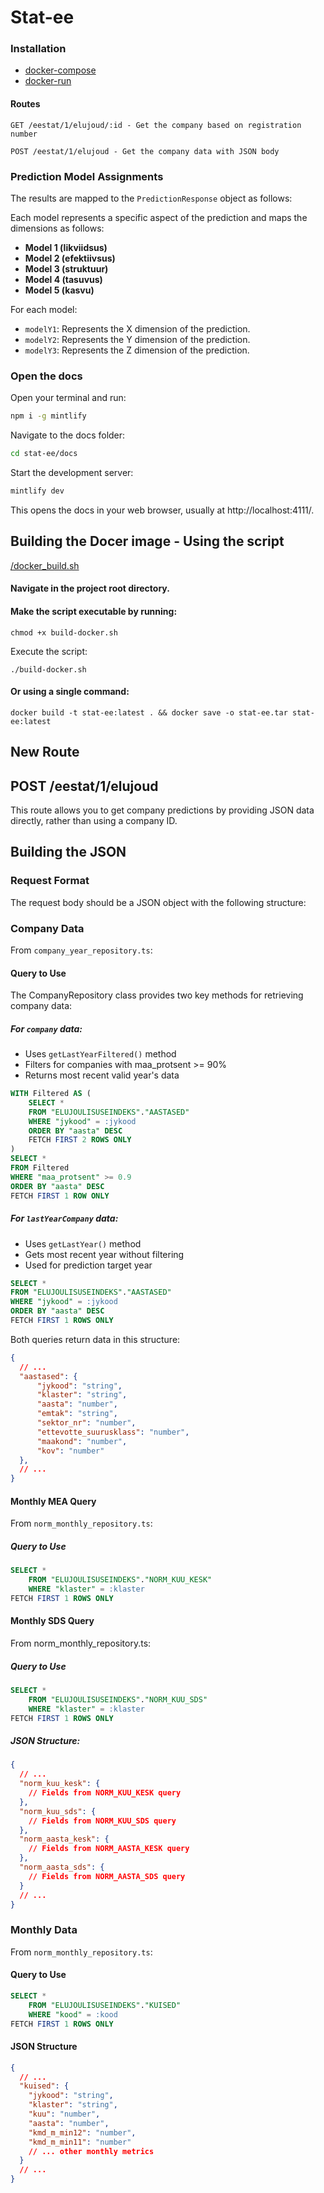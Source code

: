 # Stat-ee

### Installation
- [docker-compose](install-manifests/docker-compose/README.md)
- [docker-run](install-manifests/docker-run/README.md)

#### Routes
```http
GET /eestat/1/elujoud/:id - Get the company based on registration number
```
```http
POST /eestat/1/elujoud - Get the company data with JSON body
``` 

### Prediction Model Assignments

The results are mapped to the `PredictionResponse` object as follows:

Each model represents a specific aspect of the prediction and maps the dimensions as follows:

- **Model 1 (likviidsus)**
- **Model 2 (efektiivsus)**
- **Model 3 (struktuur)**
- **Model 4 (tasuvus)**
- **Model 5 (kasvu)**

For each model:
  - `modelY1`: Represents the X dimension of the prediction.
  - `modelY2`: Represents the Y dimension of the prediction.
  - `modelY3`: Represents the Z dimension of the prediction.

### Open the docs

Open your terminal and run:

```bash
npm i -g mintlify
```

Navigate to the docs folder:

```bash
cd stat-ee/docs
```
Start the development server:

```bash
mintlify dev
```

This opens the docs in your web browser, usually at http://localhost:4111/.

## Building the Docer image - Using the script

[/docker_build.sh](docker_build.sh)

#### Navigate in the project root directory.

#### Make the script executable by running:

`chmod +x build-docker.sh`

Execute the script:

`./build-docker.sh`

#### Or using a single command:

`docker build -t stat-ee:latest . && docker save -o stat-ee.tar stat-ee:latest`


## New Route

## POST /eestat/1/elujoud

This route allows you to get company predictions by providing JSON data directly, rather than using a company ID.


## Building the JSON

### Request Format

The request body should be a JSON object with the following structure:


### Company Data
From `company_year_repository.ts`:

#### Query to Use

The CompanyRepository class provides two key methods for retrieving company data:
##### For `company` data:
   - Uses `getLastYearFiltered()` method
   - Filters for companies with maa_protsent >= 90%
   - Returns most recent valid year's data
   ```sql
   WITH Filtered AS (
       SELECT * 
       FROM "ELUJOULISUSEINDEKS"."AASTASED"
       WHERE "jykood" = :jykood
       ORDER BY "aasta" DESC
       FETCH FIRST 2 ROWS ONLY
   )
   SELECT *
   FROM Filtered 
   WHERE "maa_protsent" >= 0.9
   ORDER BY "aasta" DESC
   FETCH FIRST 1 ROW ONLY
   ```

##### For `lastYearCompany` data:
   - Uses `getLastYear()` method
   - Gets most recent year without filtering
   - Used for prediction target year
   ```sql
   SELECT *
   FROM "ELUJOULISUSEINDEKS"."AASTASED"
   WHERE "jykood" = :jykood
   ORDER BY "aasta" DESC
   FETCH FIRST 1 ROWS ONLY
   ```

Both queries return data in this structure:

```json
{
  // ...
  "aastased": {
      "jykood": "string",
      "klaster": "string",
      "aasta": "number",
      "emtak": "string",
      "sektor_nr": "number",
      "ettevotte_suurusklass": "number",
      "maakond": "number",
      "kov": "number"
  },
  // ...
}
```

#### Monthly MEA Query
From `norm_monthly_repository.ts`:
##### Query to Use
```sql
SELECT *
    FROM "ELUJOULISUSEINDEKS"."NORM_KUU_KESK"
    WHERE "klaster" = :klaster
FETCH FIRST 1 ROWS ONLY
```
 
#### Monthly SDS Query
From norm_monthly_repository.ts:
##### Query to Use
```sql
SELECT *
    FROM "ELUJOULISUSEINDEKS"."NORM_KUU_SDS"
    WHERE "klaster" = :klaster
FETCH FIRST 1 ROWS ONLY
```
##### JSON Structure:
```json
{ 
  // ...
  "norm_kuu_kesk": {
    // Fields from NORM_KUU_KESK query
  },
  "norm_kuu_sds": {
    // Fields from NORM_KUU_SDS query
  },
  "norm_aasta_kesk": {
    // Fields from NORM_AASTA_KESK query
  },
  "norm_aasta_sds": {
    // Fields from NORM_AASTA_SDS query
  }
  // ...
}
```


### Monthly Data
From `norm_monthly_repository.ts`:
#### Query to Use
```sql
SELECT *
    FROM "ELUJOULISUSEINDEKS"."KUISED"
    WHERE "kood" = :kood
FETCH FIRST 1 ROWS ONLY 
```

#### JSON Structure
```json
{
  // ...
  "kuised": {
    "jykood": "string",
    "klaster": "string",
    "kuu": "number",
    "aasta": "number",
    "kmd_m_min12": "number",
    "kmd_m_min11": "number"
    // ... other monthly metrics
  }
  // ...
}
```